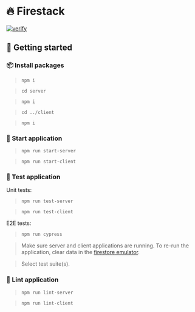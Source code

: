 # 🔥 Firestack

[![verify](https://github.com/martinbojnansky/firestack/actions/workflows/verify.yaml/badge.svg?branch=master)](https://github.com/martinbojnansky/firestack/actions/workflows/verify.yaml)

## 📖 Getting started

### 📦 Install packages

> `npm i`

> `cd server`

> `npm i`

> `cd ../client`

> `npm i`

### 🚀 Start application

> `npm run start-server`

> `npm run start-client`

### 🧪 Test application

Unit tests:

> `npm run test-server`

> `npm run test-client`

E2E tests:

> `npm run cypress`

> Make sure server and client applications are running. To re-run the application, clear data in the [firestore emulator](http://localhost:4201/firestore/data/).

> Select test suite(s).

### 🤬 Lint application

> `npm run lint-server`

> `npm run lint-client`
